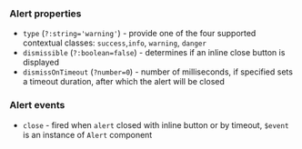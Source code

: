 ### Alert properties
- `type` (`?:string='warning'`) - provide one of the four supported contextual classes:
`success`,`info`, `warning`, `danger`
- `dismissible` (`?:boolean=false`) - determines if an inline close button is displayed
- `dismissOnTimeout` (`?number=0`) - number of milliseconds, if specified sets a timeout duration, after which the alert will be closed

### Alert events
- `close` - fired when `alert` closed with inline button or by timeout, `$event` is an instance of `Alert` component
